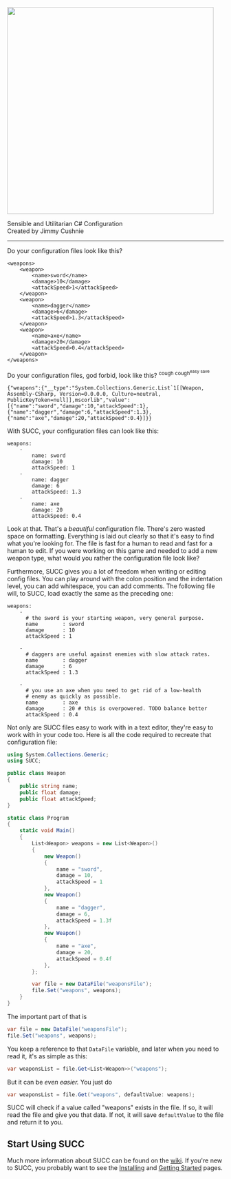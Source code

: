 <img src="https://raw.githubusercontent.com/JimmyCushnie/SUCC/master-dev/Succ_Logo_nosubtitle.png" width = 480>

Sensible and Utilitarian C# Configuration  
Created by Jimmy Cushnie

---

Do your configuration files look like this?

```
<weapons>
    <weapon>
        <name>sword</name>
        <damage>10</damage>
        <attackSpeed>1</attackSpeed>
    </weapon>
    <weapon>
        <name>dagger</name>
        <damage>6</damage>
        <attackSpeed>1.3</attackSpeed>
    </weapon>
    <weapon>
        <name>axe</name>
        <damage>20</damage>
        <attackSpeed>0.4</attackSpeed>
    </weapon>
</weapons>
```

Do your configuration files, god forbid, look like this? <sup>cough cough<sup>easy save</sup></sup>

```
{"weapons":{"__type":"System.Collections.Generic.List`1[[Weapon, Assembly-CSharp, Version=0.0.0.0, Culture=neutral, PublicKeyToken=null]],mscorlib","value":[{"name":"sword","damage":10,"attackSpeed":1},{"name":"dagger","damage":6,"attackSpeed":1.3},{"name":"axe","damage":20,"attackSpeed":0.4}]}}
```

With SUCC, your configuration files can look like this:

```
weapons:
    -
        name: sword
        damage: 10
        attackSpeed: 1
    -
        name: dagger
        damage: 6
        attackSpeed: 1.3
    -
        name: axe
        damage: 20
        attackSpeed: 0.4
```

Look at that. That's a *beautiful* configuration file. There's zero wasted space on formatting. Everything is laid out clearly so that it's easy to find what you're looking for. The file is fast for a human to read and fast for a human to edit. If you were working on this game and needed to add a new weapon type, what would you rather the configuration file look like?

Furthermore, SUCC gives you a lot of freedom when writing or editing config files. You can play around with the colon position and the indentation level, you can add whitespace, you can add comments. The following file will, to SUCC, load exactly the same as the preceding one:

```
weapons:
    -
      # the sword is your starting weapon, very general purpose.
      name        : sword
      damage      : 10
      attackSpeed : 1
      
    -
      # daggers are useful against enemies with slow attack rates.
      name        : dagger
      damage      : 6
      attackSpeed : 1.3
      
    -
      # you use an axe when you need to get rid of a low-health
      # enemy as quickly as possible.
      name        : axe
      damage      : 20 # this is overpowered. TODO balance better
      attackSpeed : 0.4
```

Not only are SUCC files easy to work with in a text editor, they're easy to work with in your code too. Here is all the code required to recreate that configuration file:

```csharp
using System.Collections.Generic;
using SUCC;

public class Weapon
{
    public string name;
    public float damage;
    public float attackSpeed;
}

static class Program
{
    static void Main()
    {
        List<Weapon> weapons = new List<Weapon>()
        {
            new Weapon()
            {
                name = "sword",
                damage = 10,
                attackSpeed = 1
            },
            new Weapon()
            {
                name = "dagger",
                damage = 6,
                attackSpeed = 1.3f
            },
            new Weapon()
            {
                name = "axe",
                damage = 20,
                attackSpeed = 0.4f
            },
        };

        var file = new DataFile("weaponsFile");
        file.Set("weapons", weapons);
    }
}
```

The important part of that is

```csharp
var file = new DataFile("weaponsFile");
file.Set("weapons", weapons);
```

You keep a reference to that `DataFile` variable, and later when you need to read it, it's as simple as this:

```csharp
var weaponsList = file.Get<List<Weapon>>("weapons");
```

But it can be *even easier.* You just do

```csharp
var weaponsList = file.Get("weapons", defaultValue: weapons);
```

SUCC will check if a value called "weapons" exists in the file. If so, it will read the file and give you that data. If not, it will save `defaultValue` to the file and return it to you.

## Start Using SUCC

Much more information about SUCC can be found on the [wiki](https://github.com/JimmyCushnie/SUCC/wiki). If you're new to SUCC, you probably want to see the [Installing](https://github.com/JimmyCushnie/SUCC/wiki/Installing) and [Getting Started](https://github.com/JimmyCushnie/SUCC/wiki/Getting-Started) pages.

